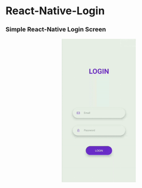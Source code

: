 # React-Native-Login

<h3>Simple React-Native Login Screen</h3>

 <p align="center"><img src="https://github.com/AmanSingour/React-Native-Login/blob/master/images/20200408-020558.GIF" alt="UI Image" width="200"/></p>
